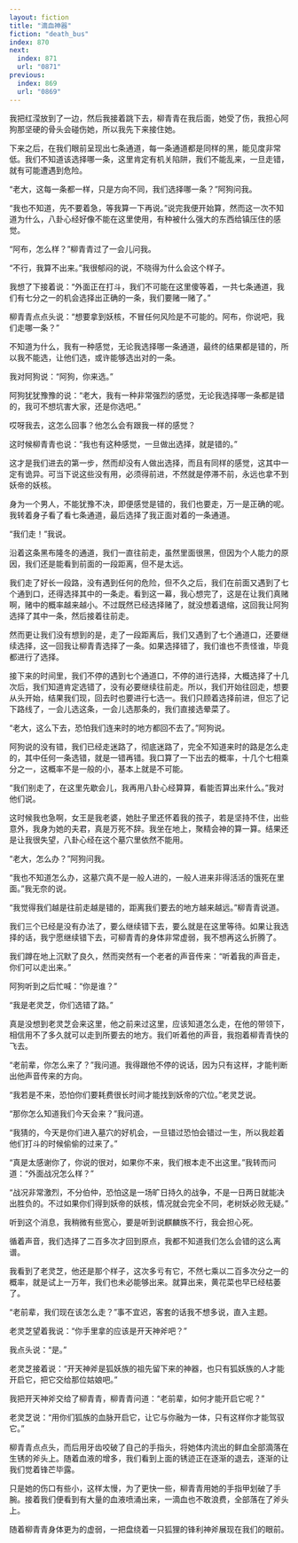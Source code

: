 ```yaml
---
layout: fiction
title: "滴血神器"
fiction: "death_bus"
index: 870
next:
  index: 871
  url: "0871"
previous:
  index: 869
  url: "0869"
---
```

我把红滢放到了一边，然后我接着跳下去，柳青青在我后面，她受了伤，我担心阿狗那坚硬的骨头会碰伤她，所以我先下来接住她。

下来之后，在我们眼前呈现出七条通道，每一条通道都是同样的黑，能见度非常低。我们不知道该选择哪一条，这里肯定有机关陷阱，我们不能乱来，一旦走错，就有可能遭遇到危险。

“老大，这每一条都一样，只是方向不同，我们选择哪一条？”阿狗问我。

“我也不知道，先不要着急，等我算一下再说。”说完我便开始算，然而这一次不知道为什么，八卦心经好像不能在这里使用，有种被什么强大的东西给镇压住的感觉。

“阿布，怎么样？”柳青青过了一会儿问我。

“不行，我算不出来。”我很郁闷的说，不晓得为什么会这个样子。

我想了下接着说：“外面正在打斗，我们不可能在这里傻等着，一共七条通道，我们有七分之一的机会选择出正确的一条，我们要赌一赌了。”

柳青青点点头说：“想要拿到妖核，不冒任何风险是不可能的。阿布，你说吧，我们走哪一条？”

不知道为什么，我有一种感觉，无论我选择哪一条通道，最终的结果都是错的，所以我不能选，让他们选，或许能够选出对的一条。

我对阿狗说：“阿狗，你来选。”

阿狗犹犹豫豫的说：“老大，我有一种非常强烈的感觉，无论我选择哪一条都是错的，我可不想坑害大家，还是你选吧。”

哎呀我去，这怎么回事？他怎么会有跟我一样的感觉？

这时候柳青青也说：“我也有这种感觉，一旦做出选择，就是错的。”

这才是我们进去的第一步，然而却没有人做出选择，而且有同样的感觉，这其中一定有诡异。可当下说这些没有用，必须得前进，不然就是停滞不前，永远也拿不到妖帝的妖核。

身为一个男人，不能犹豫不决，即便感觉是错的，我们也要走，万一是正确的呢。我转着身子看了看七条通道，最后选择了我正面对着的一条通道。

“我们走！”我说。

沿着这条黑布隆冬的通道，我们一直往前走，虽然里面很黑，但因为个人能力的原因，我们还是能看到前面的一段距离，但不是太远。

我们走了好长一段路，没有遇到任何的危险，但不久之后，我们在前面又遇到了七个通到口，还得选择其中的一条走。看到这一幕，我心想完了，这是在让我们真赌啊，赌中的概率越来越小。不过既然已经选择赌了，就没想着退缩，这回我让阿狗选择了其中一条，然后接着往前走。

然而更让我们没有想到的是，走了一段距离后，我们又遇到了七个通道口，还要继续选择，这一回我让柳青青选择了一条。如果选择错了，我们谁也不责怪谁，毕竟都进行了选择。

接下来的时间里，我们不停的遇到七个通道口，不停的进行选择，大概选择了十几次后，我们知道肯定选错了，没有必要继续往前走。所以，我们开始往回走，想要从头开始，结果我们现，回去时也要进行七选一。我们只顾着选择前进，但忘了记下路线了，一会儿选这条，一会儿选那条的，我们直接选晕菜了。

“老大，这么下去，恐怕我们连来时的地方都回不去了。”阿狗说。

阿狗说的没有错，我们已经走迷路了，彻底迷路了，完全不知道来时的路是怎么走的，其中任何一条选错，就是一错再错。我口算了一下出去的概率，十几个七相乘分之一，这概率不是一般的小，基本上就是不可能。

“我们别走了，在这里先歇会儿，我再用八卦心经算算，看能否算出来什么。”我对他们说。

这时候我也急啊，女王是我老婆，她肚子里还怀着我的孩子，若是坚持不住，出些意外，我身为她的夫君，真是万死不辞。我坐在地上，聚精会神的算一算。结果还是让我很失望，八卦心经在这个墓穴里依然不能用。

“老大，怎么办？”阿狗问我。

“我也不知道怎么办，这墓穴真不是一般人进的，一般人进来非得活活的饿死在里面。”我无奈的说。

“我觉得我们越是往前走越是错的，距离我们要去的地方越来越远。”柳青青说道。

我们三个已经是没有办法了，要么继续错下去，要么就是在这里等待。如果让我选择的话，我宁愿继续错下去，可柳青青的身体非常虚弱，我不想再这么折腾了。

我们蹲在地上沉默了良久，然而突然有一个老者的声音传来：“听着我的声音走，你们可以走出来。”

阿狗听到之后忙喊：“你是谁？”

“我是老灵芝，你们选错了路。”

真是没想到老灵芝会来这里，他之前来过这里，应该知道怎么走，在他的带领下，相信用不了多久就可以走到所要去的地方。我们听着他的声音，我抱着柳青青快的飞去。

“老前辈，你怎么来了？”我问道。我得跟他不停的说话，因为只有这样，才能判断出他声音传来的方向。

“我若是不来，恐怕你们要耗费很长时间才能找到妖帝的穴位。”老灵芝说。

“那你怎么知道我们今天会来？”我问道。

“我猜的，今天是你们进入墓穴的好机会，一旦错过恐怕会错过一生，所以我趁着他们打斗的时候偷偷的过来了。”

“真是太感谢你了，你说的很对，如果你不来，我们根本走不出这里。”我转而问道：“外面战况怎么样？”

“战况非常激烈，不分伯仲，恐怕这是一场旷日持久的战争，不是一日两日就能决出胜负的。不过如果你们得到妖帝的妖核，情况就会完全不同，老树妖必败无疑。”

听到这个消息，我稍微有些宽心，要是听到说麒麟族不行，我会担心死。

循着声音，我们选择了二百多次才回到原点，我都不知道我们怎么会错的这么离谱。

我看到了老灵芝，他还是那个样子，这次多亏有它，不然七乘以二百多次分之一的概率，就是试上一万年，我们也未必能够出来。就算出来，黄花菜也早已经枯萎了。

“老前辈，我们现在该怎么走？”事不宜迟，客套的话我不想多说，直入主题。

老灵芝望着我说：“你手里拿的应该是开天神斧吧？”

我点头说：“是。”

老灵芝接着说：“开天神斧是狐妖族的祖先留下来的神器，也只有狐妖族的人才能开启它，把它交给那位姑娘吧。”

我把开天神斧交给了柳青青，柳青青问道：“老前辈，如何才能开启它呢？”

老灵芝说：“用你们狐族的血脉开启它，让它与你融为一体，只有这样你才能驾驭它。”

柳青青点点头，而后用牙齿咬破了自己的手指头，将她体内流出的鲜血全部滴落在生锈的斧头上。随着血液的增多，我们看到上面的锈迹正在逐渐的退去，逐渐的让我们觉着锋芒毕露。

只是她的伤口有些小，这样太慢，为了更快一些，柳青青用她的手指甲划破了手腕。接着我们便看到有大量的血液喷涌出来，一滴血也不敢浪费，全部落在了斧头上。

随着柳青青身体更为的虚弱，一把盘绕着一只狐狸的锋利神斧展现在我们的眼前。
